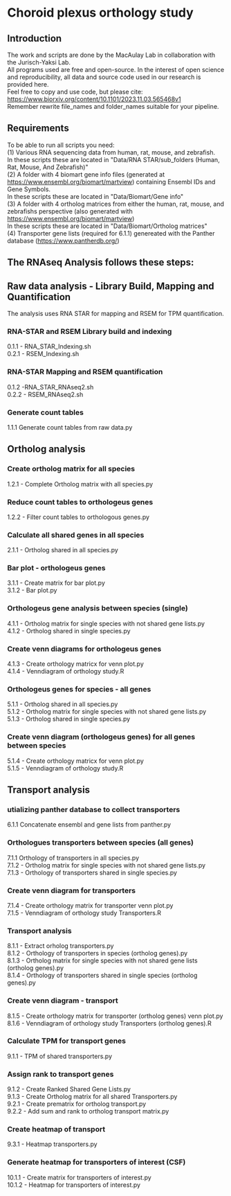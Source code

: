 # Choroid plexus orthology study

## Introduction
The work and scripts are done by the MacAulay Lab in collaboration with the Jurisch-Yaksi Lab. \
All programs used are free and open-source. In the interest of open science and reproducibility, all data and source code used in our research is provided here. \
Feel free to copy and use code, but please cite: \
https://www.biorxiv.org/content/10.1101/2023.11.03.565468v1 \
Remember rewrite file_names and folder_names suitable for your pipeline. 
## Requirements ##
To be able to run all scripts you need:\
(1) Various RNA sequencing data from human, rat, mouse, and zebrafish.\
In these scripts these are located in "Data/RNA STAR/sub_folders (Human, Rat, Mouse, And Zebrafish)"\
(2) A folder with 4 biomart gene info files (generated at https://www.ensembl.org/biomart/martview) containing Ensembl IDs and Gene Symbols.\
In these scripts these are located in "Data/Biomart/Gene info"\
(3) A folder with 4 ortholog matrices from either the human, rat, mouse, and zebrafishs perspective (also generated with https://www.ensembl.org/biomart/martview) \
In these scripts these are located in "Data/Biomart/Ortholog matrices" \
(4) Transporter gene lists (required for 6.1.1) genereated with the Panther database (https://www.pantherdb.org/)

## The RNAseq Analysis follows these steps:
## Raw data analysis - Library Build, Mapping and Quantification ##
The analysis uses RNA STAR for mapping and RSEM for TPM quantification.
### RNA-STAR and RSEM Library build and indexing ###

0.1.1 - RNA_STAR_Indexing.sh \
0.2.1 - RSEM_Indexing.sh

### RNA-STAR Mapping and RSEM quantification ###

0.1.2 -RNA_STAR_RNAseq2.sh \
0.2.2 - RSEM_RNAseq2.sh

### Generate count tables ###
1.1.1 Generate count tables from raw data.py

## Ortholog analysis ##
### Create ortholog matrix for all species ###
1.2.1 - Complete Ortholog matrix with all species.py

### Reduce count tables to orthologeus genes ###
1.2.2 - Filter count tables to orthologous genes.py

### Calculate all shared genes in all species ###
2.1.1 - Ortholog shared in all species.py

### Bar plot - orthologeus genes ###
3.1.1 - Create matrix for bar plot.py \
3.1.2 - Bar plot.py

### Orthologeus gene analysis between species (single) ##
4.1.1 - Ortholog matrix for single species with not shared gene lists.py \
4.1.2 - Ortholog shared in single species.py
### Create venn diagrams for orthologeus genes ##
4.1.3 - Create orthology matricx for venn plot.py \
4.1.4 - Venndiagram of orthology study.R

### Orthologeus genes for species - all genes ###
5.1.1 - Ortholog shared in all species.py \
5.1.2 - Ortholog matrix for single species with not shared gene lists.py \
5.1.3 - Ortholog shared in single species.py

### Create venn diagram (orthologeus genes) for all genes between species ###
5.1.4 - Create orthology matricx for venn plot.py \
5.1.5 - Venndiagram of orthology study.R

## Transport analysis ##
### utializing panther database to collect transporters ###
6.1.1 Concatenate ensembl and gene lists from panther.py

### Orthologues transporters between species (all genes) ###
7.1.1 Orthology of transporters in all species.py \
7.1.2 - Ortholog matrix for single species with not shared gene lists.py \
7.1.3 - Orthology of transporters shared in single species.py

### Create venn diagram for transporters ###
7.1.4 - Create orthology matrix for transporter venn plot.py \
7.1.5 - Venndiagram of orthology study Transporters.R

### Transport analysis ###
8.1.1 - Extract orholog transporters.py \
8.1.2 - Orthology of transporters in species (ortholog genes).py \
8.1.3 - Ortholog matrix for single species with not shared gene lists (ortholog genes).py \
8.1.4 - Orthology of transporters shared in single species (ortholog genes).py

### Create venn diagram - transport ###
8.1.5 - Create orthology matrix for transporter (ortholog genes) venn plot.py \
8.1.6 - Venndiagram of orthology study Transporters (ortholog genes).R

### Calculate TPM for transport genes ##
9.1.1 - TPM of shared transporters.py

### Assign rank to transport genes ##
9.1.2 - Create Ranked Shared Gene Lists.py \
9.1.3 - Create Ortholog matrix for all shared Transporters.py \
9.2.1 - Create prematrix for ortholog transport.py \
9.2.2 - Add sum and rank to ortholog transport matrix.py

### Create heatmap of transport ###
9.3.1 - Heatmap transporters.py

### Generate heatmap for transporters of interest (CSF) ###
10.1.1 - Create matrix for transporters of interest.py \
10.1.2 - Heatmap for transporters of interest.py

